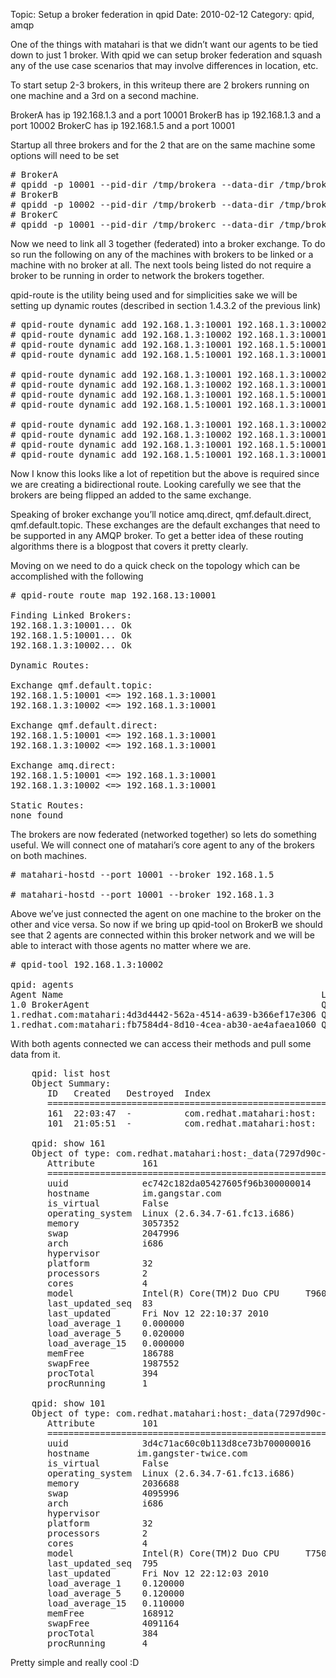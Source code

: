 Topic: Setup a broker federation in qpid
Date: 2010-02-12
Category: qpid, amqp

One of the things with matahari is that we didn’t want our agents to be tied down to just 1 broker. With qpid we can setup broker federation and squash any of the use case scenarios that may involve differences in location, etc.

To start setup 2-3 brokers, in this writeup there are 2 brokers running on one machine and a 3rd on a second machine.

BrokerA has ip 192.168.1.3 and a port 10001
BrokerB has ip 192.168.1.3 and a port 10002
BrokerC has ip 192.168.1.5 and a port 10001


Startup all three brokers and for the 2 that are on the same machine some options will need to be set

<pre class="prettyprint">
# BrokerA
# qpidd -p 10001 --pid-dir /tmp/brokera --data-dir /tmp/brokera --auth no
# BrokerB
# qpidd -p 10002 --pid-dir /tmp/brokerb --data-dir /tmp/brokerb --auth no
# BrokerC
# qpidd -p 10001 --pid-dir /tmp/brokerc --data-dir /tmp/brokerc --auth no
</pre>

Now we need to link all 3 together (federated) into a broker exchange. To do so run the following on any of the machines with brokers to be linked or a machine with no broker at all. The next tools being listed do not require a broker to be running in order to network the brokers together.

qpid-route is the utility being used and for simplicities sake we will be setting up dynamic routes (described in section 1.4.3.2 of the previous link)

<pre class="prettyprint">
# qpid-route dynamic add 192.168.1.3:10001 192.168.1.3:10002 amq.direct
# qpid-route dynamic add 192.168.1.3:10002 192.168.1.3:10001 amq.direct
# qpid-route dynamic add 192.168.1.3:10001 192.168.1.5:10001 amq.direct
# qpid-route dynamic add 192.168.1.5:10001 192.168.1.3:10001 amq.direct

# qpid-route dynamic add 192.168.1.3:10001 192.168.1.3:10002 qmf.default.direct
# qpid-route dynamic add 192.168.1.3:10002 192.168.1.3:10001 qmf.default.direct
# qpid-route dynamic add 192.168.1.3:10001 192.168.1.5:10001 qmf.default.direct
# qpid-route dynamic add 192.168.1.5:10001 192.168.1.3:10001 qmf.default.direct

# qpid-route dynamic add 192.168.1.3:10001 192.168.1.3:10002 qmf.default.topic
# qpid-route dynamic add 192.168.1.3:10002 192.168.1.3:10001 qmf.default.topic
# qpid-route dynamic add 192.168.1.3:10001 192.168.1.5:10001 qmf.default.topic
# qpid-route dynamic add 192.168.1.5:10001 192.168.1.3:10001 qmf.default.topic
</pre>

Now I know this looks like a lot of repetition but the above is required since we are creating a bidirectional route. Looking carefully we see that the brokers are being flipped an added to the same exchange.

Speaking of broker exchange you’ll notice amq.direct, qmf.default.direct, qmf.default.topic. These exchanges are the default exchanges that need to be supported in any AMQP broker. To get a better idea of these routing algorithms there is a blogpost that covers it pretty clearly.

Moving on we need to do a quick check on the topology which can be accomplished with the following

<pre class="prettyprint">
# qpid-route route map 192.168.13:10001

Finding Linked Brokers:
192.168.1.3:10001... Ok
192.168.1.5:10001... Ok
192.168.1.3:10002... Ok

Dynamic Routes:

Exchange qmf.default.topic:
192.168.1.5:10001 <=> 192.168.1.3:10001
192.168.1.3:10002 <=> 192.168.1.3:10001

Exchange qmf.default.direct:
192.168.1.5:10001 <=> 192.168.1.3:10001
192.168.1.3:10002 <=> 192.168.1.3:10001

Exchange amq.direct:
192.168.1.5:10001 <=> 192.168.1.3:10001
192.168.1.3:10002 <=> 192.168.1.3:10001

Static Routes:
none found
</pre>

The brokers are now federated (networked together) so lets do something useful. We will connect one of matahari’s core agent to any of the brokers on both machines.

<pre class="prettyprint">
# matahari-hostd --port 10001 --broker 192.168.1.5

# matahari-hostd --port 10001 --broker 192.168.1.3
</pre>

Above we’ve just connected the agent on one machine to the broker on the other and vice versa. So now if we bring up qpid-tool on BrokerB we should see that 2 agents are connected within this broker network and we will be able to interact with those agents no matter where we are.

<pre class="prettyprint">
# qpid-tool 192.168.1.3:10002

qpid: agents
Agent Name                                                 Label QMF version
1.0 BrokerAgent                                            QMFv2
1.redhat.com:matahari:4d3d4442-562a-4514-a639-b366ef17e306 QMFv2 Agent 2
1.redhat.com:matahari:fb7584d4-8d10-4cea-ab30-ae4afaea1060 QMFv2 Agent 2
</pre>

With both agents connected we can access their methods and pull some data from it.

<pre class="prettyprint">
    qpid: list host
    Object Summary:
       ID   Created   Destroyed  Index
       =====================================================
       161  22:03:47  -          com.redhat.matahari:host:
       101  21:05:51  -          com.redhat.matahari:host:
    
    qpid: show 161
    Object of type: com.redhat.matahari:host:_data(7297d90c-5e2a-557c-7b58-90cdd4d916f2)
       Attribute         161
       ===================================================================
       uuid              ec742c182da05427605f96b300000014
       hostname          im.gangstar.com
       is_virtual        False
       operating_system  Linux (2.6.34.7-61.fc13.i686)
       memory            3057352
       swap              2047996
       arch              i686
       hypervisor       
       platform          32
       processors        2
       cores             4
       model             Intel(R) Core(TM)2 Duo CPU     T9600  @ 2.80GHz
       last_updated_seq  83
       last_updated      Fri Nov 12 22:10:37 2010
       load_average_1    0.000000
       load_average_5    0.020000
       load_average_15   0.000000
       memFree           186788
       swapFree          1987552
       procTotal         394
       procRunning       1
    
    qpid: show 101
    Object of type: com.redhat.matahari:host:_data(7297d90c-5e2a-557c-7b58-90cdd4d916f2)
       Attribute         101
       ===================================================================
       uuid              3d4c71ac60c0b113d8ce73b700000016
       hostname         im.gangster-twice.com
       is_virtual        False
       operating_system  Linux (2.6.34.7-61.fc13.i686)
       memory            2036688
       swap              4095996
       arch              i686
       hypervisor       
       platform          32
       processors        2
       cores             4
       model             Intel(R) Core(TM)2 Duo CPU     T7500  @ 2.20GHz
       last_updated_seq  795
       last_updated      Fri Nov 12 22:12:03 2010
       load_average_1    0.120000
       load_average_5    0.120000
       load_average_15   0.110000
       memFree           168912
       swapFree          4091164
       procTotal         384
       procRunning       4
</pre>

Pretty simple and really cool :D
